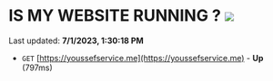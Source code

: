 # IS MY WEBSITE RUNNING ? [![](https://img.shields.io/static/v1?label=Sponsor&message=%E2%9D%A4&logo=GitHub&color=%23fe8e86)](https://github.com/sponsors/<username>)

Last updated: **7/1/2023, 1:30:18 PM**

- `GET` [https://youssefservice.me](https://youssefservice.me) - **Up** (797ms)
